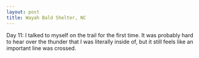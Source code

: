 ```yaml
---
layout: post
title: Wayah Bald Shelter, NC
---
```


Day 11: I talked to myself on the trail for the first time. It was probably hard to hear over the thunder that I was literally inside of, but it still feels like an important line was crossed.